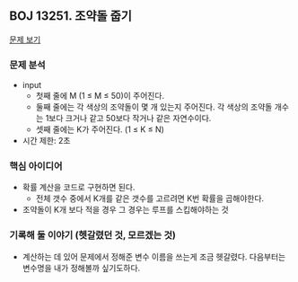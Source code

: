 ## BOJ 13251. 조약돌 줍기

[문제 보기](https://www.acmicpc.net/problem/13251)


### 문제 분석


- input
    - 첫째 줄에 M (1 ≤ M ≤ 50)이 주어진다.
    - 둘째 줄에는 각 색상의 조약돌이 몇 개 있는지 주어진다. 각 색상의 조약돌 개수는 1보다 크거나 같고 50보다 작거나 같은 자연수이다.
    - 셋째 줄에는 K가 주어진다. (1 ≤ K ≤ N)
- 시간 제한: 2초


### 핵심 아이디어

- 확률 계산을 코드로 구현하면 된다.
    - 전체 갯수 중에서 K개를 같은 갯수를 고르려면 K번 확률을 곱해야한다.
- 조약돌이 K개 보다 적을 경우 그 경우는 루프를 스킵해야하는 것

### 기록해 둘 이야기 (헷갈렸던 것, 모르겠는 것)

- 계산하는 데 있어 문제에서 정해준 변수 이름을 쓰는게 조금 헷갈렸다. 다음부터는 변수명을 내가 정해볼까 싶기도하다.
